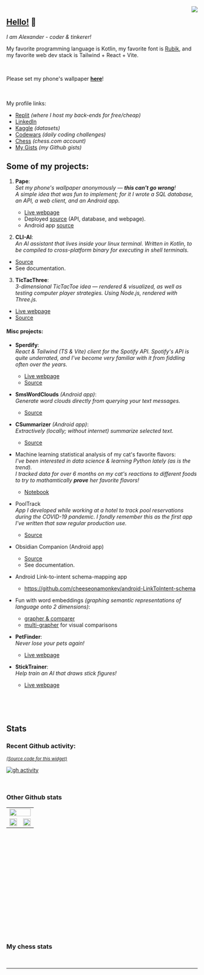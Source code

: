 
  <a href="https://cheeseonamonkey.github.io">
    <img src="https://visitor-badge.laobi.icu/badge?page_id=cheeseonamonkey.cheeseonamonkey" align="right"/>
  </a>

  

  ## <b><u>Hello!</u></b> 👋
  _I am Alexander - coder & tinkerer!_

  My favorite programming language is Kotlin, my favorite font is [Rubik](https://fonts.google.com/specimen/Rubik), and my favorite web dev stack is Tailwind + React + Vite.
  
  <br />
  
  Please set my phone's wallpaper **[here](https://my-pape.replit.app)**!


<br /><br />
My profile links:
- [Replit](https://replit.com/@ffatty) _(where I host my back-ends for free/cheap)_
- [LinkedIn](https://www.linkedin.com/in/alexanderhuso/)
- [Kaggle](https://www.kaggle.com/ffatty) _(datasets)_
- [Codewars](https://www.codewars.com/users/cheeseonamonkey) _(daily coding challenges)_
- [Chess](https://www.chess.com/member/ffatty160) _(chess.com account)_
- [My Gists](https://gist.github.com/cheeseonamonkey) _(my Github gists)_


## Some of my projects:

1. **Pape**: <br/> *Set my phone's wallpaper anonymously — **this can't go wrong**! <br/> A simple idea that was fun to implement; for it I wrote a SQL database, an API, a web client, and an Android app.*
   - [Live webpage](https://my-pape.replit.app/)
   - Deployed [source](https://replit.com/@ffatty/MyPape) (API, database, and webpage).
   - Android app [source](https://github.com/cheeseonamonkey/PapeAndroid)

2. **CLI-AI**: <br/> *An AI assistant that lives inside your linux terminal. Written in Kotlin, to be compiled to cross-platform binary for executing in shell terminals.*
  - [Source](https://github.com/cheeseonamonkey/CLI-AI)
  - See documentation.

3. **TicTacThree**: <br/> *3-dimensional TicTacToe idea — rendered & visualized, as well as testing computer player strategies. Using Node.js, rendered with Three.js.*
  - [Live webpage](https://cheeseonamonkey.github.io/TicTacThree/)
  - [Source](https://github.com/cheeseonamonkey/TicTacThree)


#### Misc projects:
- **Sperdify**: <br /> <i>React & Tailwind (TS & Vite) client for the Spotify API. Spotify's API is quite underrated, and I've become very familiar with it from fiddling often over the years.</i>
  - [Live webpage](https://cheeseonamonkey.github.io/Sperdify/)
  - [Source](https://www.github.com/cheeseonamonkey/Sperdify/)

- **SmsWordClouds** *(Android app)*: <br /> *Generate word clouds directly from querying your text messages.*
  - [Source](https://github.com/cheeseonamonkey/SmsWordClouds)

- **CSummarizer** *(Android app)*: <br /> <i>Extractively (locally; without internet) summarize selected text.</i>
  - [Source](https://github.com/cheeseonamonkey/CSummarizer)

- Machine learning statistical analysis of my cat's favorite flavors: <br/>*I've been interested in data science & learning Python lately _(as is the trend)_. <br/>I tracked data for over 6 months on my cat's reactions to different foods to try to mathamtically **prove** her favorite flavors!*
  - [Notebook](https://colab.research.google.com/drive/13EwP__erWDCGIRtbWfygSR2ajhHQmVPA)

- PoolTrack <br />*App I developed while working at a hotel to track pool reservations during the COVID-19 pandemic. I fondly remember this as the first app I've written that saw regular production use.*
  - [Source](https://github.com/cheeseonamonkey/PoolTrack)

- Obsidian Companion (Android app)
  - [Source](https://github.com/cheeseonamonkey/ObsidianCompanion)
  - See documentation.

- Android Link-to-intent schema-mapping app
  - https://github.com/cheeseonamonkey/android-LinkToIntent-schema

- Fun with word embeddings _(graphing semantic representations of language onto 2 dimensions)_:
  - [grapher & comparer](https://cheeseonamonkey.github.io/misc/NLP/USEDemo.html)
  - [multi-grapher](https://cheeseonamonkey.github.io/misc/NLP/AutoLibrarian.html) for visual comparisons

- **PetFinder**: <br/> *Never lose your pets again!*<br/>
   - [Live webpage](https://cheeseonamonkey.github.io/misc/CatFinder.html) 

- **StickTrainer**: <br/> *Help train an AI that draws stick figures!*<br/>
   - [Live webpage](https://cheeseonamonkey.github.io/misc/NLP/StickmanTrainer.html)


<br /><br /><br />


## Stats



  ### Recent Github activity:
  <sub>[*(Source code for this widget)*](https://replit.com/@ffatty/GithubActivityWidget#server.js)</sub>

[![gh activity](https://github-activity-widget-ffatty.replit.app/github-activity.svg?user=cheeseonamonkey&pages=10&width=950&height=600)](#)

<br />

  
### Other Github stats
<div >
  <table width="105%" margin="0" padding="0" height="300vw">
     <tr margin="0" padding="0">
       <td width="100%" margin="0" padding="0" align="center" colspan="2">
       <img width="100%" src="https://github-profile-trophy.vercel.app/?username=cheeseonamonkey&theme=onedark&row=1&margin-w=-1&no-frame=true"   /></td>
</tr>
  <tr margin="0" padding="0">
  <td><img width="100%"  height="80%" src="https://github-profile-summary-cards.vercel.app/api/cards/productive-time?username=cheeseonamonkey&theme=onedark&utcOffset=-7" /></td>
   <td><img width="100%" height="80%" src="https://github-profile-summary-cards.vercel.app/api/cards/profile-details?username=cheeseonamonkey&theme=onedark"  /></td>
    </tr>
</table>
  <br/>



### My chess stats



  <!--

<sup>*(I was hoping I could embed this into the Readme, lol)*</sup>
  
  <svg fill="gray" style="min-width: 200px;" viewBox="0 0 120 120" width="100%" height="80" xmlns="http://www.w3.org/2000/svg">
    <foreignObject width="100%" height="100%">
      <frame  src="" >
    </frame>
    </foreignObject>
  </svg>
  
###### <sub>https://cheeseonamonkey.github.io/misc/GithubActivityWidget/?user=cheeseonamonkey</small> </sub>
  <br/>

  <!--
  ### <a href="https://cheeseonamonkey.github.io">➪ Check out my stuff on my website </a><br>
  <sub><sub>&nbsp;&nbsp;&nbsp;&nbsp;&nbsp;&nbsp;&nbsp;&nbsp; <i>(cheeseonamonkey.github.io)</i></sub></sub>
  -->

  <br/>

  ---

  <br/>

</div>
